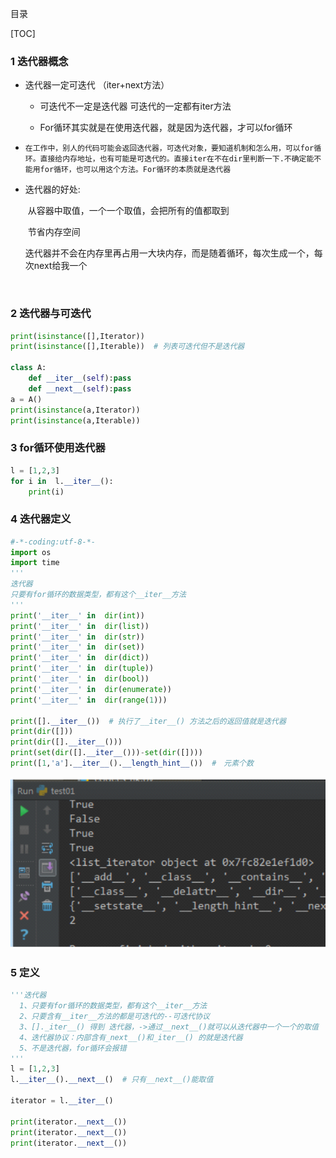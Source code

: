    目录

[TOC]

###  1  迭代器概念

+ 迭代器一定可迭代   （iter+next方法）

   + 可迭代不一定是迭代器  可迭代的一定都有iter方法

   +  For循环其实就是在使用迭代器，就是因为迭代器，才可以for循环

+     在工作中，别人的代码可能会返回迭代器，可迭代对象，要知道机制和怎么用，可以for循环。直接给内存地址，也有可能是可迭代的。直接iter在不在dir里判断一下.不确定能不能用for循环，也可以用这个方法。For循环的本质就是迭代器      

+   迭代器的好处:

    ​          从容器中取值，一个一个取值，会把所有的值都取到

    ​          节省内存空间

    ​          迭代器并不会在内存里再占用一大块内存，而是随着循环，每次生成一个，每次next给我一个         

    ​         

###  2  迭代器与可迭代

```python
print(isinstance([],Iterator))
print(isinstance([],Iterable))  # 列表可迭代但不是迭代器

class A:
    def __iter__(self):pass
    def __next__(self):pass
a = A()
print(isinstance(a,Iterator))
print(isinstance(a,Iterable))
```

###  3  for循环使用迭代器

```python
l = [1,2,3]
for i in  l.__iter__():
    print(i)
```

###  4  迭代器定义

```python
#-*-coding:utf-8-*-
import os
import time
'''
迭代器
只要有for循环的数据类型，都有这个__iter__方法
'''
print('__iter__' in  dir(int))
print('__iter__' in  dir(list))
print('__iter__' in  dir(str))
print('__iter__' in  dir(set))
print('__iter__' in  dir(dict))
print('__iter__' in  dir(tuple))
print('__iter__' in  dir(bool))
print('__iter__' in  dir(enumerate))
print('__iter__' in  dir(range(1)))

print([].__iter__())  # 执行了__iter__() 方法之后的返回值就是迭代器
print(dir([]))
print(dir([].__iter__()))
print(set(dir([].__iter__()))-set(dir([])))
print([1,'a'].__iter__().__length_hint__())  #　元素个数
```

![1566138275046](1566138275046.png)

###  5  定义

```python
'''迭代器
  1、只要有for循环的数据类型，都有这个__iter__方法
  2、只要含有__iter__方法的都是可迭代的--可迭代协议
  3、[]._iter__() 得到 迭代器，->通过__next__()就可以从迭代器中一个一个的取值
  4、迭代器协议：内部含有_next__()和_iter__() 的就是迭代器
  5、不是迭代器，for循环会报错
'''
l = [1,2,3]
l.__iter__().__next__()  # 只有__next__()能取值

iterator = l.__iter__()

print(iterator.__next__())
print(iterator.__next__())
print(iterator.__next__())
```

  

